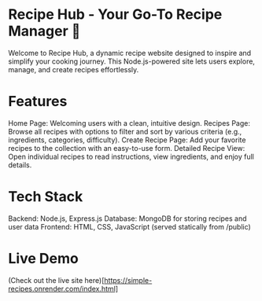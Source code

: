 # Recipe Hub - Your Go-To Recipe Manager 🍳

Welcome to Recipe Hub, a dynamic recipe website designed to inspire and simplify your cooking journey. This Node.js-powered site lets users explore, manage, and create recipes effortlessly.

# Features
Home Page: Welcoming users with a clean, intuitive design.
Recipes Page: Browse all recipes with options to filter and sort by various criteria (e.g., ingredients, categories, difficulty).
Create Recipe Page: Add your favorite recipes to the collection with an easy-to-use form.
Detailed Recipe View: Open individual recipes to read instructions, view ingredients, and enjoy full details.

# Tech Stack
Backend: Node.js, Express.js
Database: MongoDB for storing recipes and user data
Frontend: HTML, CSS, JavaScript (served statically from /public)

# Live Demo
(Check out the live site here)[https://simple-recipes.onrender.com/index.html]


